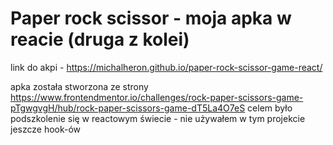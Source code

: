 # Paper rock scissor - moja apka w reacie (druga z kolei) 

link do akpi - https://michalheron.github.io/paper-rock-scissor-game-react/

apka została stworzona ze strony https://www.frontendmentor.io/challenges/rock-paper-scissors-game-pTgwgvgH/hub/rock-paper-scissors-game-dT5La4O7eS
celem było podszkolenie się w reactowym świecie - nie używałem w tym projekcie jeszcze hook-ów 
